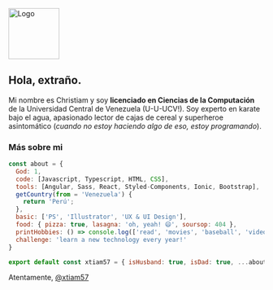 
[<img src="https://raw.githubusercontent.com/xtiam57/website/master/static/images/nav-logo.svg" alt="Logo" width="100" />](https://christiam-mena.netlify.app/)

## Hola, extraño.

Mi nombre es Christiam y soy **licenciado en Ciencias de la Computación** de la Universidad Central de Venezuela (U-U-UCV!). Soy experto en karate bajo el agua, apasionado lector de cajas de cereal y superheroe asintomático (*cuando no estoy haciendo algo de eso, estoy programando*).

### Más sobre mi 

```javascript
const about = {
  God: 1,
  code: [Javascript, Typescript, HTML, CSS],
  tools: [Angular, Sass, React, Styled-Components, Ionic, Bootstrap],
  getCountry(from = 'Venezuela') {
    return 'Perú';
  },
  basic: ['PS', 'Illustrator', 'UX & UI Design'],
  food: { pizza: true, lasagna: 'oh, yeah! 😄', soursop: 404 },
  printHobbies: () => console.log(['read', 'movies', 'baseball', 'video-games'].join(', ')),
  challenge: 'learn a new technology every year!'
}

export default const xtiam57 = { isHusband: true, isDad: true, ...about }
```

Atentamente, 
[@xtiam57](https://github.com/xtiam57)

<!--
**xtiam57/xtiam57** is a ✨ _special_ ✨ repository because its `README.md` (this file) appears on your GitHub profile.

Here are some ideas to get you started:

- 🔭 I’m currently working on ...
- 🌱 I’m currently learning ...
- 👯 I’m looking to collaborate on ...
- 🤔 I’m looking for help with ...
- 💬 Ask me about ...
- 📫 How to reach me: ...
- 😄 Pronouns: ...
- ⚡ Fun fact: ...
-->
